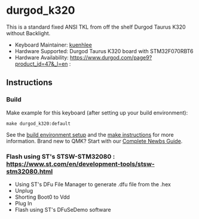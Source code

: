 # durgod_k320

This is a standard fixed ANSI TKL from off the shelf Durgod Taurus K320 without Backlight.

* Keyboard Maintainer: [kuenhlee](https://github.com/kuenhlee)
* Hardware Supported: Durgod Taurus K320 board with STM32F070RBT6
* Hardware Availability: https://www.durgod.com/page9?product_id=47&_l=en
                       : 

## Instructions

### Build

Make example for this keyboard (after setting up your build environment):

    make durgod_k320:default

See the [build environment setup](https://docs.qmk.fm/#/getting_started_build_tools) and the [make instructions](https://docs.qmk.fm/#/getting_started_make_guide) for more information. Brand new to QMK? Start with our [Complete Newbs Guide](https://docs.qmk.fm/#/newbs).

### Flash using ST's STSW-STM32080 : https://www.st.com/en/development-tools/stsw-stm32080.html
- Using ST's DFu File Manager to generate .dfu file from the .hex
- Unplug
- Shorting Boot0 to Vdd
- Plug In
- Flash using ST's DFuSeDemo software
